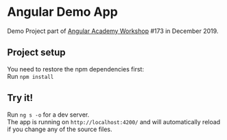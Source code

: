 # Angular Demo App

Demo Project part of <a href="https://angular.ac" target="_blank">Angular Academy Workshop</a> #173 in December 2019.

## Project setup

You need to restore the npm dependencies first:  
Run `npm install`

## Try it!

Run `ng s -o` for a dev server.  
The app is running on `http://localhost:4200/` and will automatically reload if you change any of the source files.
